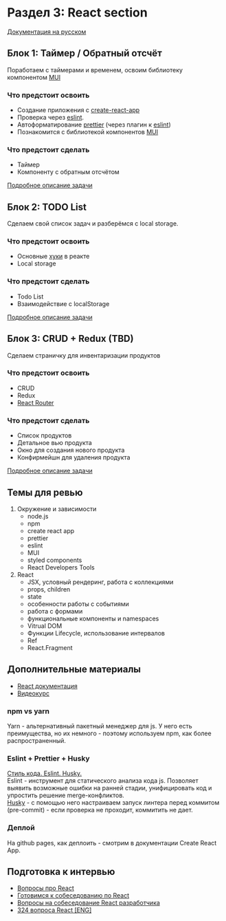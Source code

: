 # Раздел 3: React section
[Документация на русском](https://ru.reactjs.org/docs/getting-started.html)


## Блок 1: Таймер / Обратный отсчёт

Поработаем с таймерами и временем, освоим библиотеку компонентом [MUI](https://mui.com/)

### Что предстоит освоить
- Создание приложения с [create-react-app](https://create-react-app.dev/)
- Проверка через [eslint](https://eslint.org/).
- Автоформатирование [prettier](https://prettier.io/) (через плагин к [eslint](https://eslint.org/))
- Познакомится с библиотекой компонентов [MUI](https://mui.com/)

### Что предстоит сделать 
- Таймер
- Компоненту с обратным отсчётом

[Подробное описание задачи](./01-block/01-block.md)

## Блок 2: TODO List

Сделаем свой список задач и разберёмся с local storage.

### Что предстоит освоить
- Основные [хуки](https://ru.reactjs.org/docs/hooks-intro.html) в реакте
- Local storage

### Что предстоит сделать 
- Todo List
- Взаимодействие с localStorage

[Подробное описание задачи](./02-block/02-block.md)


## Блок 3: CRUD + Redux  (TBD)

Сделаем страничку для инвентаризации продуктов

### Что предстоит освоить
- CRUD
- Redux
- [React Router](https://reactrouter.com/en/main)

### Что предстоит сделать 
- Список продуктов
- Детальное вью продукта
- Окно для создания нового продукта
- Конфирмейшн для удаления продукта

[Подробное описание задачи](./03-block/03-block.md)

## Темы для ревью

1. Окружение и зависимости
   - node.js
   - npm
   - create react app
   - prettier
   - eslint
   - MUI
   - styled components
   - React Developers Tools
2. React
   - JSX, условный рендеринг, работа с коллекциями
   - props, children
   - state
   - особенности работы с событиями
   - работа с формами
   - функциональные компоненты и namespaces
   - Vitrual DOM
   - Функции Lifecycle, использование интервалов
   - Ref
   - React.Fragment

## Дополнительные материалы
- [React документация](https://ru.reactjs.org/docs/getting-started.html)
- [Видеокурс](https://www.youtube.com/watch?v=GNrdg3PzpJQ)

### npm vs yarn
Yarn - альтернативный пакетный менеджер для js. У него есть преимущества, но их немного - поэтому используем npm, как более распространенный.

### Eslint + Prettier + Husky
[Стиль кода. Eslint. Husky.](https://www.youtube.com/playlist?list=PLlwtdxQXoJAvMeHYm-bMyTECOjKAXLFN0)  
Eslint - инструмент для статического анализа кода js. Позволяет выявить возможные ошибки на ранней стадии, унифицировать код и упростить решение merge-конфликтов.  
[Husky](https://github.com/typicode/husky) - с помощью него настраиваем запуск линтера перед коммитом (pre-commit) - если проверка не проходит, коммитить не дает.

### Деплой
На github pages, как деплоить - смотрим в документации Create React App.  

## Подготовка к интервью
- [Вопросы про React](https://medium.com/@kanby/%D0%B2%D0%BE%D0%BF%D1%80%D0%BE%D1%81%D1%8B-%D0%BF%D1%80%D0%BE-react-%D0%BD%D0%B0-%D1%81%D0%BE%D0%B1%D0%B5%D1%81%D0%B5%D0%B4%D0%BE%D0%B2%D0%B0%D0%BD%D0%B8%D0%B8-3bc1f4e021f4)
- [Готовимся к собеседованию по React](https://ru.bitdegree.org/rukovodstvo/react-js/)
- [Вопросы на собеседование React разработчика](https://github.com/likezninjaz/react-ru-interview-questions)
- [324 вопроса React [ENG]](https://github.com/sudheerj/reactjs-interview-questions)
